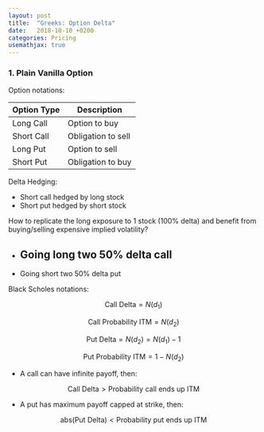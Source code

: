 ```yaml
---
layout: post
title:  "Greeks: Option Delta"
date:   2018-10-10 +0200
categories: Pricing
usemathjax: true
---
```

### 1. Plain Vanilla Option

Option notations:

| Option Type  | Description     |
|------------|--------------------|
| Long Call  | Option to buy      |
| Short Call | Obligation to sell |
| Long Put   | Option to sell     |
| Short Put  | Obligation to buy  |

Delta Hedging:

- Short call hedged by long stock
- Short put hedged by short stock

How to replicate the long exposure to 1 stock (100% delta) and benefit from buying/selling expensive implied volatility?

- Going long two 50% delta call
  - 
- Going short two 50% delta put


Black Scholes notations:

$$\text{Call Delta} = N(d_1)$$

$$\text{Call Probability ITM} = N(d_2)$$

$$\text{Put Delta} = N(d_2) = N(d_1) - 1$$

$$\text{Put Probability ITM} = 1 - N(d_2)$$

- A call can have infinite payoff, then:

$$ \text{Call Delta}  > \text{Probability call ends up ITM} $$

- A put has maximum payoff capped at strike, then:

$$ \text{abs(Put Delta)} < \text{Probability put ends up ITM} $$



